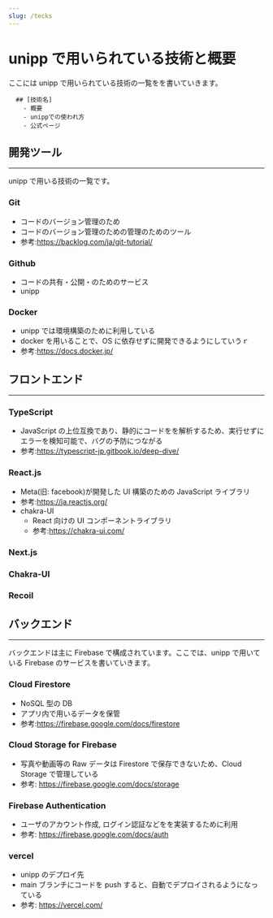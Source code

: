 ```yaml
---
slug: /tecks
---
```


# unipp で用いられている技術と概要

ここには unipp で用いられている技術の一覧をを書いていきます。

```
  ## [技術名]
    - 概要
    - unippでの使われ方
    - 公式ページ
```

## 開発ツール

---

unipp で用いる技術の一覧です。

### Git

- コードのバージョン管理のため
- コードのバージョン管理のための管理のためのツール
- 参考:https://backlog.com/ja/git-tutorial/

### Github

- コードの共有・公開・のためのサービス
- unipp

### Docker

- unipp では環境構築のために利用している
- docker を用いることで、OS に依存せずに開発できるようにしていうｒ
- 参考:https://docs.docker.jp/

## フロントエンド

---

### TypeScript

- JavaScript の上位互換であり、静的にコードをを解析するため、実行せずにエラーを検知可能で、バグの予防につながる
- 参考:https://typescript-jp.gitbook.io/deep-dive/

### React.js

- Meta(旧: facebook)が開発した UI 構築のための JavaScript ライブラリ
- 参考:https://ja.reactjs.org/
- chakra-UI
  - React 向けの UI コンポーネントライブラリ
  - 参考:https://chakra-ui.com/

### Next.js

### Chakra-UI

### Recoil

## バックエンド

---

バックエンドは主に Firebase で構成されています。ここでは、unipp で用いている Firebase のサービスを書いていきます。

### Cloud Firestore

- NoSQL 型の DB
- アプリ内で用いるデータを保管
- 参考:https://firebase.google.com/docs/firestore

### Cloud Storage for Firebase

- 写真や動画等の Raw データは Firestore で保存できないため、Cloud Storage で管理している
- 参考: https://firebase.google.com/docs/storage

### Firebase Authentication

- ユーザのアカウント作成, ログイン認証などをを実装するために利用
- 参考: https://firebase.google.com/docs/auth

### vercel

- unipp のデプロイ先
- main ブランチにコードを push すると、自動でデプロイされるようになっている
- 参考: https://vercel.com/
